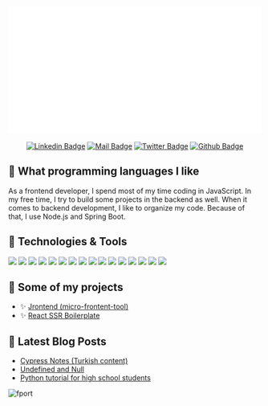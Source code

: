 <div align="center">
  <a href="https://apihustle.com">
    <img src="https://raw.githubusercontent.com/fport/fport/064b8378c6bb4397c208fda377025fd07f88c8c7/head.svg" width="800" height="auto">
  </a>
</div>

<div align="center">

[![Linkedin Badge](https://img.shields.io/badge/linkedin-%230077B5.svg?&style=for-the-badge&logo=linkedin&logoColor=white)](https://www.linkedin.com/in/furkanportakal)
[![Mail Badge](https://img.shields.io/badge/email-c14438?style=for-the-badge&logo=Gmail&logoColor=white&link=mailto:furkanportakalx@gmail.com)](mailto:furkanportakalx@gmail.com)
[![Twitter Badge](https://img.shields.io/badge/twitter-1DA1F2?style=for-the-badge&logo=twitter&logoColor=white)](https://twitter.com/getporti)
[![Github Badge](https://img.shields.io/badge/github-333?style=for-the-badge&logo=github&logoColor=white)](https://github.com/fport)

</div>

## 💫 What programming languages I like

As a frontend developer, I spend most of my time coding in JavaScript. In my free time, I try to build some projects in the backend as well. When it comes to backend development, I like to organize my code. Because of that, I use Node.js and Spring Boot.  
  
## 🔧 Technologies & Tools

![](https://img.shields.io/badge/-Linux-informational?style=flat&logo=linux&logoColor=white&color=2bbc8a)
![](https://img.shields.io/badge/-VSC-informational?style=flat&logo=visual-studio-code&logoColor=white&color=2bbc8a)
![](https://img.shields.io/badge/JS-informational?style=flat&logo=javascript&logoColor=white&color=2bbc8a)
![](https://img.shields.io/badge/TS-informational?style=flat&logo=typescript&logoColor=white&color=2bbc8a)
![](https://img.shields.io/badge/Nest-informational?style=flat&logo=nestjs&logoColor=white&color=2bbc8a)
![](https://img.shields.io/badge/Next.js-informational?style=flat&logo=nextdotjs&logoColor=white&color=2bbc8a)
![](https://img.shields.io/badge/Node-informational?style=flat&logo=node.js&logoColor=white&color=2bbc8a)
![](https://img.shields.io/badge/-React-informational?style=flat&logo=react&logoColor=white&color=2bbc8a)
![](https://img.shields.io/badge/Vue-informational?style=flat&logo=vue.js&logoColor=white&color=2bbc8a)
![](https://img.shields.io/badge/Bash-informational?style=flat&logo=gnu-bash&logoColor=white&color=2bbc8a)
![](https://img.shields.io/badge/MySQL-informational?style=flat&logo=mysql&logoColor=white&color=2bbc8a)
![](https://img.shields.io/badge/PgSQL-informational?style=flat&logo=postgresql&logoColor=white&color=2bbc8a)
![](https://img.shields.io/badge/Mongo-informational?style=flat&logo=mongodb&logoColor=white&color=2bbc8a)
![](https://img.shields.io/badge/Docker-informational?style=flat&logo=docker&logoColor=white&color=2bbc8a)
![](https://img.shields.io/badge/Redis-informational?style=flat&logo=redis&logoColor=white&color=2bbc8a)
![](https://img.shields.io/badge/-AWS-informational?style=flat&logo=amazon&logoColor=white&color=2bbc8a)

## 🥳 Some of my projects
- ✨ [Jrontend (micro-frontent-tool)](https://github.com/fport/jrontend)
- ✨ [React SSR Boilerplate](https://github.com/fport/react-ssr-boilerplate)

## 📃 Latest Blog Posts
- [Cypress Notes (Turkish content) ](https://furkans-organization-1.gitbook.io/cypress-notlari)
- [Undefined and Null](https://medium.com/@furkanportakal/nedir-bunlar%C4%B1n-farklar%C4%B1-ead24905f9c)
- [Python tutorial for high school students](https://github.com/fport/YazYap)


<p align="left"> <img src="https://komarev.com/ghpvc/?username=fport&label=Profile%20views&color=00ad0c&style=flat" alt="fport" /></p>


